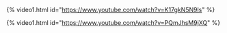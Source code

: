 {% video1.html id="https://www.youtube.com/watch?v=K17gkN5N9ls" %}  

{% video1.html id="https://www.youtube.com/watch?v=PQmJhsM9jXQ" %}  
